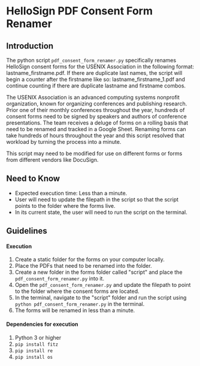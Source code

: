 # HelloSign PDF Consent Form Renamer

## Introduction
The python script `pdf_consent_form_renamer.py` specifically renames HelloSign consent forms for the USENIX Association in the following format: lastname_firstname.pdf. If there are duplicate last names, the script will begin a counter after the firstname like so: lastname_firstname_1.pdf and continue counting if there are duplicate lastname and firstname combos.

The USENIX Association is an advanced computing systems nonprofit organization, known for organizing conferences and publishing research. Prior one of their monthly conferences throughout the year, hundreds of consent forms need to be signed by speakers and authors of conference presentations. The team receives a deluge of forms on a rolling basis that need to be renamed and tracked in a Google Sheet. Renaming forms can take hundreds of hours throughout the year and this script resolved that workload by turning the process into a minute.

This script may need to be modified for use on different forms or forms from different vendors like DocuSign.

## Need to Know

- Expected execution time: Less than a minute.
- User will need to update the filepath in the script so that the script points to the folder where the forms live.
- In its current state, the user will need to run the script on the terminal.

## Guidelines

#### Execution

1. Create a static folder for the forms on your computer locally.
2. Place the PDFs that need to be renamed into the folder.
3. Create a new folder in the forms folder called "script" and place the `pdf_consent_form_renamer.py` into it.
4. Open the `pdf_consent_form_renamer.py` and update the filepath to point to the folder where the consent forms are located.
5. In the terminal, navigate to the "script" folder and run the script using `python pdf_consent_form_renamer.py` in the terminal.
6. The forms will be renamed in less than a minute.

#### Dependencies for execution

1. Python 3 or higher
2. `pip install fitz`
3. `pip install re`
4. `pip install os`
